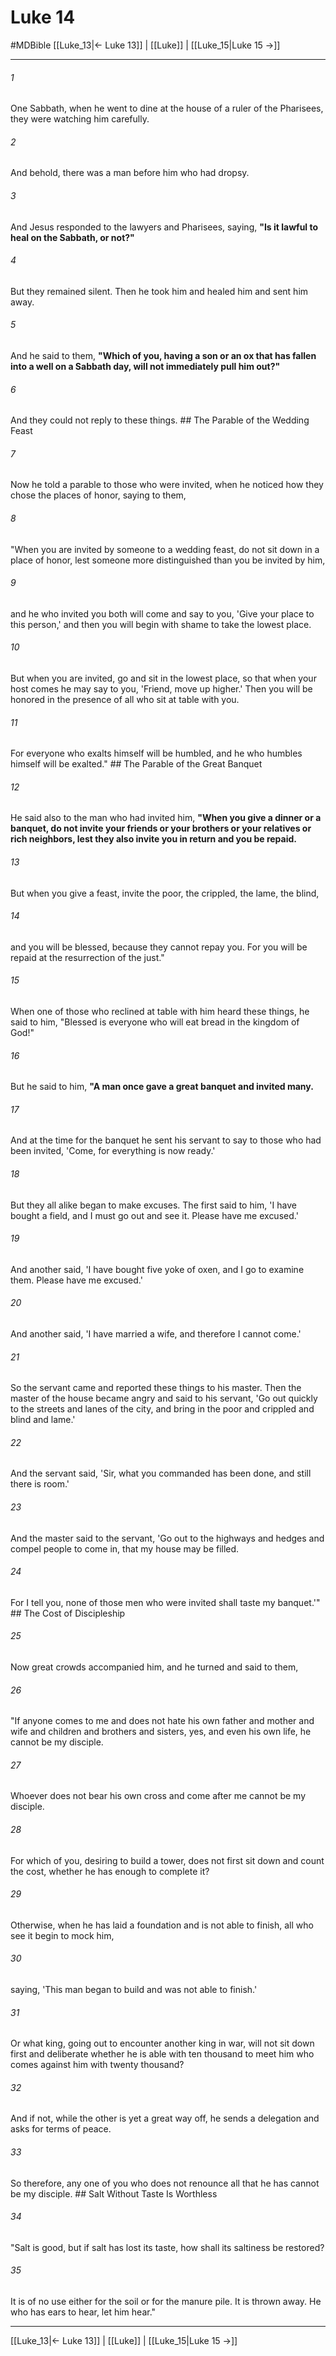 # Luke 14
#MDBible
[[Luke_13|← Luke 13]] | [[Luke]] | [[Luke_15|Luke 15 →]]

***

###### 1 
One Sabbath, when he went to dine at the house of a ruler of the Pharisees, they were watching him carefully. 

###### 2 
And behold, there was a man before him who had dropsy. 

###### 3 
And Jesus responded to the lawyers and Pharisees, saying, **"Is it lawful to heal on the Sabbath, or not?"** 

###### 4 
But they remained silent. Then he took him and healed him and sent him away. 

###### 5 
And he said to them, **"Which of you, having a son or an ox that has fallen into a well on a Sabbath day, will not immediately pull him out?"** 

###### 6 
And they could not reply to these things. ## The Parable of the Wedding Feast 

###### 7 
Now he told a parable to those who were invited, when he noticed how they chose the places of honor, saying to them, 

###### 8 
"When you are invited by someone to a wedding feast, do not sit down in a place of honor, lest someone more distinguished than you be invited by him, 

###### 9 
and he who invited you both will come and say to you, 'Give your place to this person,' and then you will begin with shame to take the lowest place. 

###### 10 
But when you are invited, go and sit in the lowest place, so that when your host comes he may say to you, 'Friend, move up higher.' Then you will be honored in the presence of all who sit at table with you. 

###### 11 
For everyone who exalts himself will be humbled, and he who humbles himself will be exalted." ## The Parable of the Great Banquet 

###### 12 
He said also to the man who had invited him, **"When you give a dinner or a banquet, do not invite your friends or your brothers or your relatives or rich neighbors, lest they also invite you in return and you be repaid.** 

###### 13 
But when you give a feast, invite the poor, the crippled, the lame, the blind, 

###### 14 
and you will be blessed, because they cannot repay you. For you will be repaid at the resurrection of the just." 

###### 15 
When one of those who reclined at table with him heard these things, he said to him, "Blessed is everyone who will eat bread in the kingdom of God!" 

###### 16 
But he said to him, **"A man once gave a great banquet and invited many.** 

###### 17 
And at the time for the banquet he sent his servant to say to those who had been invited, 'Come, for everything is now ready.' 

###### 18 
But they all alike began to make excuses. The first said to him, 'I have bought a field, and I must go out and see it. Please have me excused.' 

###### 19 
And another said, 'I have bought five yoke of oxen, and I go to examine them. Please have me excused.' 

###### 20 
And another said, 'I have married a wife, and therefore I cannot come.' 

###### 21 
So the servant came and reported these things to his master. Then the master of the house became angry and said to his servant, 'Go out quickly to the streets and lanes of the city, and bring in the poor and crippled and blind and lame.' 

###### 22 
And the servant said, 'Sir, what you commanded has been done, and still there is room.' 

###### 23 
And the master said to the servant, 'Go out to the highways and hedges and compel people to come in, that my house may be filled. 

###### 24 
For I tell you, none of those men who were invited shall taste my banquet.'" ## The Cost of Discipleship 

###### 25 
Now great crowds accompanied him, and he turned and said to them, 

###### 26 
"If anyone comes to me and does not hate his own father and mother and wife and children and brothers and sisters, yes, and even his own life, he cannot be my disciple. 

###### 27 
Whoever does not bear his own cross and come after me cannot be my disciple. 

###### 28 
For which of you, desiring to build a tower, does not first sit down and count the cost, whether he has enough to complete it? 

###### 29 
Otherwise, when he has laid a foundation and is not able to finish, all who see it begin to mock him, 

###### 30 
saying, 'This man began to build and was not able to finish.' 

###### 31 
Or what king, going out to encounter another king in war, will not sit down first and deliberate whether he is able with ten thousand to meet him who comes against him with twenty thousand? 

###### 32 
And if not, while the other is yet a great way off, he sends a delegation and asks for terms of peace. 

###### 33 
So therefore, any one of you who does not renounce all that he has cannot be my disciple. ## Salt Without Taste Is Worthless 

###### 34 
"Salt is good, but if salt has lost its taste, how shall its saltiness be restored? 

###### 35 
It is of no use either for the soil or for the manure pile. It is thrown away. He who has ears to hear, let him hear." 

***

[[Luke_13|← Luke 13]] | [[Luke]] | [[Luke_15|Luke 15 →]]
